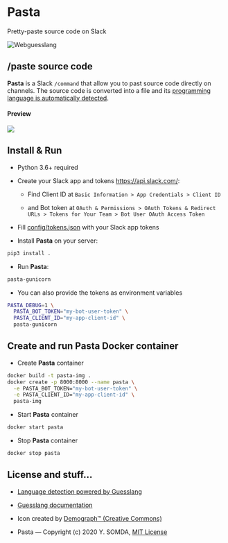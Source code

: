# Pasta

Pretty-paste source code on Slack

![Webguesslang](data/icon.png)

## /paste source code

**Pasta** is a Slack `/command` that allow you to past source code
directly on channels. The source code is converted into a file and its
[programming language is automatically detected](https://github.com/yoeo/guesslang).

#### Preview

![](data/pasta.gif)

## Install & Run

* Python 3.6+ required

* Create your Slack app and tokens https://api.slack.com/:

  - Find Client ID at `Basic Information > App Credentials > Client ID`

  - and Bot token at `OAuth & Permissions > OAuth Tokens & Redirect URLs > Tokens for Your Team > Bot User OAuth Access Token`

* Fill [config/tokens.json](config/tokens.json) with your Slack app tokens

* Install **Pasta** on your server:

```bash
pip3 install .
```

* Run **Pasta**:

```bash
pasta-gunicorn
```

* You can also provide the tokens as environment variables

```bash
PASTA_DEBUG=1 \
  PASTA_BOT_TOKEN="my-bot-user-token" \
  PASTA_CLIENT_ID="my-app-client-id" \
  pasta-gunicorn
```

## Create and run Pasta Docker container

* Create **Pasta** container

```bash
docker build -t pasta-img .
docker create -p 8000:8000 --name pasta \
  -e PASTA_BOT_TOKEN="my-bot-user-token" \
  -e PASTA_CLIENT_ID="my-app-client-id" \
  pasta-img
```

* Start **Pasta** container

```bash
docker start pasta
```

* Stop **Pasta** container

```bash
docker stop pasta
```

## License and stuff...

* [Language detection powered by Guesslang](https://github.com/yoeo/guesslang)

* [Guesslang documentation](https://guesslang.readthedocs.io/en/latest/)

* Icon created by
  [Demograph™ (Creative Commons)](https://thenounproject.com/term/spaghetti/187779/)

* Pasta — Copyright (c) 2020 Y. SOMDA, [MIT License](LICENSE)
